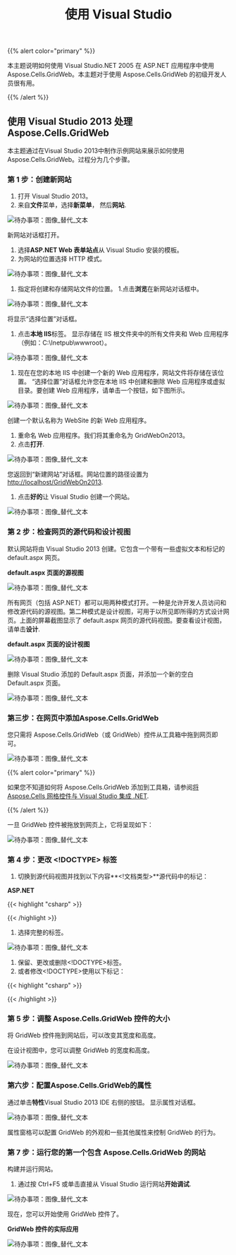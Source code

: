 ﻿---
title: 使用 Visual Studio
type: docs
weight: 20
url: /zh/net/working-with-visual-studio/
---
{{% alert color="primary" %}} 

本主题说明如何使用 Visual Studio.NET 2005 在 ASP.NET 应用程序中使用 Aspose.Cells.GridWeb。本主题对于使用 Aspose.Cells.GridWeb 的初级开发人员很有用。

{{% /alert %}} 
## **使用 Visual Studio 2013 处理 Aspose.Cells.GridWeb**
本主题通过在Visual Studio 2013中制作示例网站来展示如何使用Aspose.Cells.GridWeb。过程分为几个步骤。
### **第 1 步：创建新网站**
1. 打开 Visual Studio 2013。
1. 来自**文件**菜单，选择**新菜单**， 然后**网站**. 

![待办事项：图像_替代_文本](working-with-visual-studio_1.png)


新网站对话框打开。

1. 选择**ASP.NET Web 表单站点**从 Visual Studio 安装的模板。
1. 为网站的位置选择 HTTP 模式。

![待办事项：图像_替代_文本](working-with-visual-studio_2.png)




1. 指定将创建和存储网站文件的位置。
 1.点击**浏览**在新网站对话框中。

![待办事项：图像_替代_文本](working-with-visual-studio_3.png)



将显示“选择位置”对话框。

1. 点击**本地 IIS**标签。
显示存储在 IIS 根文件夹中的所有文件夹和 Web 应用程序（例如：C:\Inetpub\wwwroot）。

![待办事项：图像_替代_文本](working-with-visual-studio_4.png)




1. 现在在您的本地 IIS 中创建一个新的 Web 应用程序，网站文件将存储在该位置。
 “选择位置”对话框允许您在本地 IIS 中创建和删除 Web 应用程序或虚拟目录。要创建 Web 应用程序，请单击一个按钮，如下图所示。

![待办事项：图像_替代_文本](working-with-visual-studio_5.png)



创建一个默认名称为 WebSite 的新 Web 应用程序。

1. 重命名 Web 应用程序。我们将其重命名为 GridWebOn2013。
1. 点击**打开**. 

![待办事项：图像_替代_文本](working-with-visual-studio_6.png)



您返回到“新建网站”对话框。网站位置的路径设置为<http://localhost/GridWebOn2013>. 

1. 点击**好的**让 Visual Studio 创建一个网站。

![待办事项：图像_替代_文本](working-with-visual-studio_7.png)
### **第 2 步：检查网页的源代码和设计视图**
默认网站将由 Visual Studio 2013 创建。它包含一个带有一些虚拟文本和标记的 default.aspx 网页。

**default.aspx 页面的源视图** 

![待办事项：图像_替代_文本](working-with-visual-studio_8.png)



所有网页（包括 ASP.NET）都可以用两种模式打开。一种是允许开发人员访问和修改源代码的源视图。第二种模式是设计视图，可用于以所见即所得的方式设计网页。上面的屏幕截图显示了 default.aspx 网页的源代码视图。要查看设计视图，请单击**设计**. 

**default.aspx 页面的设计视图** 

![待办事项：图像_替代_文本](working-with-visual-studio_9.png)




删除 Visual Studio 添加的 Default.aspx 页面，并添加一个新的空白 Default.aspx 页面。

![待办事项：图像_替代_文本](working-with-visual-studio_10.png)
### **第三步：在网页中添加Aspose.Cells.GridWeb**
您只需将 Aspose.Cells.GridWeb（或 GridWeb）控件从工具箱中拖到网页即可。

![待办事项：图像_替代_文本](working-with-visual-studio_11.png)




{{% alert color="primary" %}} 

如果您不知道如何将 Aspose.Cells.GridWeb 添加到工具箱，请参阅[将 Aspose.Cells 网格控件与 Visual Studio 集成 .NET](/cells/zh/net/integrate-aspose-cells-grid-controls-with-visual-studio-net/). 

{{% /alert %}} 

一旦 GridWeb 控件被拖放到网页上，它将呈现如下：

![待办事项：图像_替代_文本](working-with-visual-studio_12.png)



### **第 4 步：更改 <!DOCTYPE> 标签**
1. 切换到源代码视图并找到以下内容**<!文档类型>**源代码中的标记：

**ASP.NET**

{{< highlight "csharp" >}}



<!DOCTYPE html>



{{< /highlight >}}

1. 选择完整的标签。

![待办事项：图像_替代_文本](working-with-visual-studio_13.png)




1. 保留、更改或删除<!DOCTYPE>标签。
1. 或者修改<!DOCTYPE>使用以下标记：

{{< highlight "csharp" >}}



<!DOCTYPE HTML PUBLIC "-//W3C//DTD HTML 4.0 Transitional//EN">



{{< /highlight >}}
### **第 5 步：调整 Aspose.Cells.GridWeb 控件的大小**
将 GridWeb 控件拖到网站后，可以改变其宽度和高度。

在设计视图中，您可以调整 GridWeb 的宽度和高度。

![待办事项：图像_替代_文本](working-with-visual-studio_14.png)



### **第六步：配置Aspose.Cells.GridWeb的属性**
通过单击**特性**Visual Studio 2013 IDE 右侧的按钮。
显示属性对话框。

![待办事项：图像_替代_文本](working-with-visual-studio_15.png)



属性窗格可以配置 GridWeb 的外观和一些其他属性来控制 GridWeb 的行为。
### **第 7 步：运行您的第一个包含 Aspose.Cells.GridWeb 的网站**
构建并运行网站。

1. 通过按 Ctrl+F5 或单击直接从 Visual Studio 运行网站**开始调试**. 

![待办事项：图像_替代_文本](working-with-visual-studio_16.png)

现在，您可以开始使用 GridWeb 控件了。

**GridWeb 控件的实际应用** 

![待办事项：图像_替代_文本](working-with-visual-studio_17.png)
